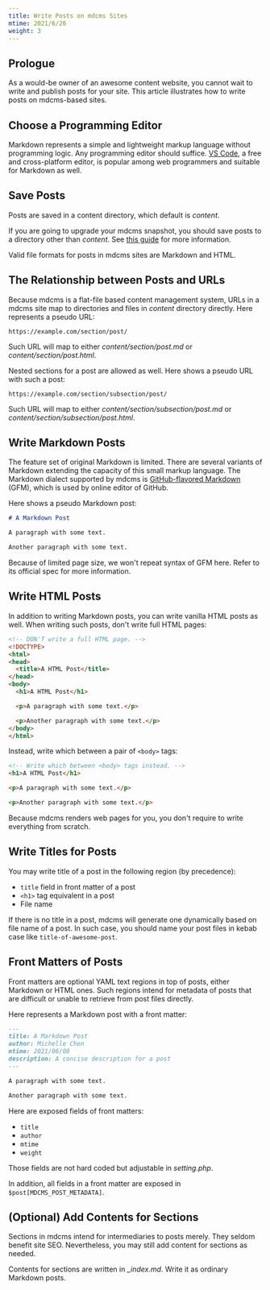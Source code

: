 ```yaml
---
title: Write Posts on mdcms Sites
mtime: 2021/6/26
weight: 3
---
```


## Prologue

As a would-be owner of an awesome content website, you cannot wait to write and publish posts for your site. This article illustrates how to write posts on mdcms-based sites.

## Choose a Programming Editor

Markdown represents a simple and lightweight markup language without programming logic. Any programming editor should suffice. [VS Code](https://code.visualstudio.com/), a free and cross-platform editor, is popular among web programmers and suitable for Markdown as well.

## Save Posts

Posts are saved in a content directory, which default is *content*.

If you are going to upgrade your mdcms snapshot, you should save posts to a directory other than *content*. See [this guide](/howto/how-to-upgrade-mdcms/) for more information.

Valid file formats for posts in mdcms sites are Markdown and HTML.

## The Relationship between Posts and URLs

Because mdcms is a flat-file based content management system, URLs in a mdcms site map to directories and files in *content* directory directly. Here represents a pseudo URL:

```
https://example.com/section/post/
```

Such URL will map to either *content/section/post.md* or *content/section/post.html*.

Nested sections for a post are allowed as well. Here shows a pseudo URL with such a post:

```
https://example.com/section/subsection/post/
```

Such URL will map to either *content/section/subsection/post.md* or *content/section/subsection/post.html*.

## Write Markdown Posts

The feature set of original Markdown is limited. There are several variants of Markdown extending the capacity of this small markup language. The Markdown dialect supported by mdcms is [GitHub-flavored Markdown](https://github.github.com/gfm/) (GFM), which is used by online editor of GitHub.

Here shows a pseudo Markdown post:

```markdown
# A Markdown Post

A paragraph with some text.

Another paragraph with some text.
```

Because of limited page size, we won't repeat syntax of GFM here. Refer to its official spec for more information.

## Write HTML Posts

In addition to writing Markdown posts, you can write vanilla HTML posts as well. When writing such posts, don't write full HTML pages:

```html
<!-- DON'T write a full HTML page. -->
<!DOCTYPE>
<html>
<head>
  <title>A HTML Post</title>
</head>
<body>
  <h1>A HTML Post</h1>

  <p>A paragraph with some text.</p>

  <p>Another paragraph with some text.</p>
</body>
</html>
```

 Instead, write which between a pair of `<body>` tags:
 
 ```html
<!-- Write which between <body> tags instead. -->
<h1>A HTML Post</h1>

<p>A paragraph with some text.</p>

<p>Another paragraph with some text.</p>
 ```
 
Because mdcms renders web pages for you, you don't require to write everything from scratch.
 
## Write Titles for Posts

You may write title of a post in the following region (by precedence):

* `title` field in front matter of a post
* `<h1>` tag equivalent in a post
* File name

If there is no title in a post, mdcms will generate one dynamically based on file name of a post. In such case, you should name your post files in kebab case like `title-of-awesome-post`.

## Front Matters of Posts

Front matters are optional YAML text regions in top of posts, either Markdown or HTML ones. Such regions intend for metadata of posts that are difficult or unable to retrieve from post files directly.

Here represents a Markdown post with a front matter:

```markdown
---
title: A Markdown Post
author: Michelle Chen
mtime: 2021/06/08
description: A concise description for a post
---

A paragraph with some text.

Another paragraph with some text.
```

Here are exposed fields of front matters:

* `title`
* `author`
* `mtime`
* `weight`

Those fields are not hard coded but adjustable in *setting.php*.

In addition, all fields in a front matter are exposed in `$post[MDCMS_POST_METADATA]`.

## (Optional) Add Contents for Sections

Sections in mdcms intend for intermediaries to posts merely. They seldom benefit site SEO. Nevertheless, you may still add content for sections as needed.

Contents for sections are written in *_index.md*. Write it as ordinary Markdown posts.
